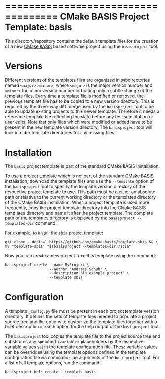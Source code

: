 ===================================
CMake BASIS Project Template: basis
===================================

This directory/repository contains the default template files for the
creation of a new [CMake BASIS][1] based software project using the
`basisproject` tool.


Versions
========

Different versions of the templates files are organized in subdirectories
named `<major>.<minor>`, where `<major>` is the major version number
and `<minor>` the minor version number indicating only a subtle change
of the template files. Every time a template file is modified or removed,
the previous template file has to be copied to a new version directory.
This is required by the three-way diff merge used by the `basisproject`
tool to be able to update existing projects to this newer template.
Therefore it needs a reference template file reflecting the state before
any test substitution or user edits. Note that only files which were
modified or added have to be present in the new template version directory.
The `basisproject` tool will look in older template directories for any
missing files.


Installation
============

The `basis` project template is part of the standard CMake BASIS installation.

To use a project template which is not part of the standard [CMake BASIS][1]
installation, download the template files and use the `--template` option
of the `basisproject` tool to specify the template version directory of
the respective project template to use. This path must be a either an
absolute path or relative to the current working directory or the
templates directory of the CMake BASIS installation. When a project
template is used more frequently, copy the project template directory
into the CMake BASIS templates directory and name it after the project
template. The complete path of the templates directory is displayed by
the `basisproject --templates-dir` command.

For example, to install the `sbia` project template:

```
git clone --depth=1 https://github.com/cmake-basis/template-sbia && \
mv "template-sbia" "$(basisproject --templates-dir)/sbia"
```

Now you can create a new project from this template using the command:

```
basisproject create --name MyProject \
                    --author "Andreas Schuh" \
                    --description "An example project" \
                    --template sbia
```


Configuration
=============

A template `_config.py` file must be present in each project template
version directory. It defines the sets of template files needed to
populate a project source tree and the options to customize the template
files together with a brief description of each option for the help
output of the `basisproject` tool.

The `basisproject` tool copies the template file to the project source
tree and substitutes any specified `<variable>` placeholders by the
respective variable values set in the template configuration file.
These variable values can be overridden using the template options defined
in the template configuration file via command-line arguments of the
`basisproject` tool. For a list of all template options, run the command:

```
basisproject help create --template basis
```


[1]: https://cmake-basis.github.io
